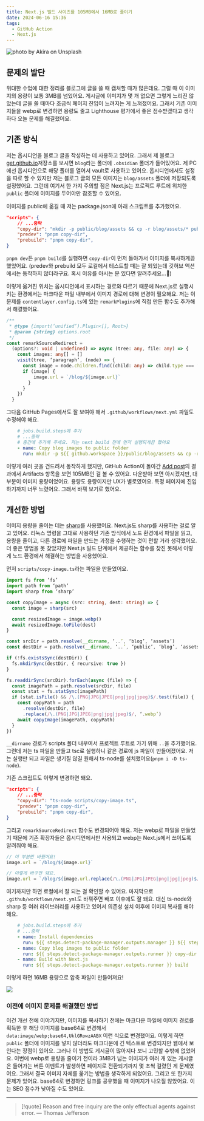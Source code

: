 ```yaml
---
title: Next.js 빌드 사이즈를 105MB에서 16MB로 줄이기
date: 2024-06-16 15:36
tags:
  - GitHub Action
  - Next.js
---
```


![photo by Akira on Unsplash](https://images.unsplash.com/photo-1716040313180-aa8df510ccfb?crop=entropy&cs=srgb&fm=jpg&ixid=M3wzNjM5Nzd8MHwxfHJhbmRvbXx8fHx8fHx8fDE3MTg1MTk4MTZ8&ixlib=rb-4.0.3&q=85&w=768&h=432)

## 문제의 발단
위대한 수업에 대한 정리를 블로그에 글을 쓸 때 캡처할 때가 많은데요. 그럴 때 이 이미지의 용량이 보통 3MB를 넘었어요. 게시글에 이미지가 몇 개 없으면 그렇게 느리진 않았는데 글을 쓸 때마다 조금씩 페이지 진입이 느려지는 게 느껴졌어요.
그래서 기존 이미지들을 webp로 변경하면 용량도 줄고 Lighthouse 평가에서 좋은 점수받겠다고 생각하다 오늘 문제를 해결했어요.
## 기존 방식
저는 옵시디언을 블로그 글을 작성하는 데 사용하고 있어요. 그래서 제 블로그 [get.github.io](https://github.com/get6/get6.github.io)저장소를 보시면 `blog`라는 폴더에 `.obsidian` 폴더가 들어있어요. 제 PC에선 옵시디언으로 해당 폴더를 열어서 vault로 사용하고 있어요.
옵시디언에서도 설정을 따로 할 수 있지만 저는 블로그 글의 모든 이미지는 `blog/assets` 폴더에 저장되도록 설정했어요.
그런데 여기서 한 가지 주의할 점은 Next.js는 프로젝트 루트에 위치한 `public` 폴더에 이미지를 두어야만 참조할 수 있어요.

이미지를 public에 옮길 때 저는 package.json에 아래 스크립트를 추가했어요.
```json
"scripts": {
	// ...중략
	"copy-dir": "mkdir -p public/blog/assets && cp -r blog/assets/* public/blog/assets/",
	"predev": "pnpm copy-dir",
	"prebuild": "pnpm copy-dir",
}
```

`pnpm dev`든 `pnpm build`를 실행하면 `copy-dir`이 먼저 돌아가서 이미지를 복사하게끔 했었어요.
(predev와 prebuild 모두 로컬에서 테스트할 때는 잘 되었는데 깃허브 액션에서는 동작하지 않더라구요. 혹시 이유를 아시는 분 있다면 알려주세요...🥲)

이렇게 옮겨진 위치는 옵시디언에서 표시하는 경로와 다르기 때문에 Next.js로 실행시키는 환경에서는 마크다운 파일 내부에서 이미지 경로에 대해 변경이 필요해요. 저는 이 문제를 `contentlayer.config.ts`에 있는 `remarkPlugins`에 직접 만든 함수도 추가해서 해결했어요.

```typescript
/**
 * @type {import(‘unified’).Plugin<[], Root>}
 * @param {string} options.root
 */
const remarkSourceRedirect =
  (options?: void | undefined) => async (tree: any, file: any) => {
    const images: any[] = []
    visit(tree, ‘paragraph’, (node) => {
      const image = node.children.find((child: any) => child.type === ‘image’)
      if (image) {
          image.url = `/blog/${image.url}`
        }
      }
    })
  }
```

그다음 GitHub Pages에서도 잘 보여야 해서 `.github/workflows/next.yml` 파일도 수정해야 해요.

```yml
	# jobs.build.steps에 추가
	# ...중략 
	# 중간에 추가해 주세요. 저는 next build 전에 먼저 실행되게끔 했어요
	- name: Copy blog images to public folder
	  run: mkdir -p ${{ github.workspace }}/public/blog/assets && cp -r ${{ github.workspace }}/blog/assets/* ${{ github.workspace }}/public/blog/assets/
```

이렇게 여러 곳을 건드려서 동작하게 했지만, GitHub Action이 돌아간 [Add post](https://github.com/get6/get6.github.io/actions/runs/9434819285)의 결과에서 Artifacts 항목을 보면 105MB인 걸 볼 수 있어요. 다운받아 보면 아시겠지만, 대부분이 이미지 용량이었어요. 용량도 용량이지만 UX가 별로였어요. 특정 페이지에 진입하기까지 너무 느렸어요. 그래서 바꿔 보기로 했어요.
## 개선한 방법
이미지 용량을 줄이는 데는 [sharp](https://www.npmjs.com/package/sharp)를 사용했어요. Next.js도 sharp를 사용하는 걸로 알고 있어요. 리눅스 명령을 그대로 사용하던 기존 방식에서 노드 환경에서 파일을 읽고, 용량을 줄이고, 다른 경로에 파일을 만드는 과정을 수행하는 것이 편할 거라 생각했어요.
더 좋은 방법을 못 찾았지만 Next.js 빌드 단계에서 제공하는 함수를 찾진 못해서 이렇게 노드 환경에서 해결하는 방법을 사용했어요.

먼저 `scripts/copy-image.ts`라는 파일을 만들었어요. 
```typescript
import fs from ‘fs’
import path from ‘path’
import sharp from ‘sharp’

const copyImage = async (src: string, dest: string) => {
  const image = sharp(src)

  const resizedImage = image.webp()
  await resizedImage.toFile(dest)
}

const srcDir = path.resolve(__dirname, ‘..’, ‘blog’, ‘assets’)
const destDir = path.resolve(__dirname, ‘..’, ‘public’, ‘blog’, ‘assets’)

if (!fs.existsSync(destDir)) {
  fs.mkdirSync(destDir, { recursive: true })
}

fs.readdirSync(srcDir).forEach(async (file) => {
  const imagePath = path.resolve(srcDir, file)
  const stat = fs.statSync(imagePath)
  if (stat.isFile() && /\.(PNG|JPG|JPEG|png|jpg|jpeg)$/.test(file)) {
    const copyPath = path
      .resolve(destDir, file)
      .replace(/\.(PNG|JPG|JPEG|png|jpg|jpeg)$/, ‘.webp’)
    await copyImage(imagePath, copyPath)
  }
})
```

`__dirname` 경로가 scripts 폴더 내부여서 프로젝트 루트로 가기 위해 `..`을 추가했어요. 그런데 저는 ts 파일을 만들고 tsc로 실행하니 같은 경로에 js 파일이 만들어졌어요. 저는 실행만 되고 파일은 생기질 않길 원해서 ts-node를 설치했어요(`pnpm i -D ts-node`).

기존 스크립트도 이렇게 변경하면 돼요.
```json
"scripts": {
	// ...중략
	"copy-dir": "ts-node scripts/copy-image.ts",
	"predev": "pnpm copy-dir",
	"prebuild": "pnpm copy-dir",
}
```

그리고 `remarkSourceRedirect` 함수도 변경되어야 해요. 저는 webp로 파일을 만들었기 때문에 기존 확장자들은 옵시디언에서만 사용되고 webp는 Next.js에서 쓰이도록 알려줘야 해요.
```ts
// 이 부분만 바꿨어요!
image.url = `/blog/${image.url}`

// 이렇게 바꾸면 돼요.
image.url = `/blog/${image.url.replace(/\.(PNG|JPG|JPEG|png|jpg|jpeg)$/, '.webp')}`
```

여기까지만 하면 로컬에서 잘 되는 걸 확인할 수 있어요.
마지막으로 `.github/workflows/next.yml`도 바꿔주면 배포 이후에도 잘 돼요. 대신 ts-node와 sharp 등 여러 라이브러리를 사용하고 있어서 의존성 설치 이후에 이미지 복사를 해야 해요.

```yml
	# jobs.build.steps에 추가
	# ...중략
	- name: Install dependencies
	  run: ${{ steps.detect-package-manager.outputs.manager }} ${{ steps.detect-package-manager.outputs.command }}
	- name: Copy blog images to public folder
	  run: ${{ steps.detect-package-manager.outputs.runner }} copy-dir
	- name: Build with Next.js
	  run: ${{ steps.detect-package-manager.outputs.runner }} build
```

이렇게 하면 16MB 용량으로 압축 파일이 만들어져요!

![](assets/github-action-artifacts-size.png)
### 이전에 이미지 문제를 해결했던 방법
이건 개선 전에 이야기지만, 이미지를 복사하기 전에는 마크다운 파일에 이미지 경로를 획득한 후 해당 이미지를 base64로 변경해서 `data:image/webp;base64,UklGRowzAABX` 이런 식으로 변경했어요. 이렇게 하면 `public` 폴더에 이미지를 넣지 않더라도 마크다운에 긴 텍스트로 변경되지만 웹에서 보인다는 장점이 있어요. 그러나 이 방법도 게시글이 많아지다 보니 고민할 수밖에 없었어요. 이번에 webp로 용량을 줄이기 전이라 3MB가 넘는 이미지가 여러 개 있는 게시글은 들어가는 버튼 이벤트가 발생하면 페이지로 전환되기까지 몇 초씩 걸렸던 게 문제였어요. 그래서 결국 이미지 자체를 옮기는 방법을 생각하게 되었어요.
그리고 또 한가지 문제가 있어요. base64로 변경하면 링크를 공유했을 때 이미지가 나오질 않았어요. 이는 SEO 점수가 낮아질 수도 있어요.

---

> [!quote] Reason and free inquiry are the only effectual agents against error.
> — Thomas Jefferson